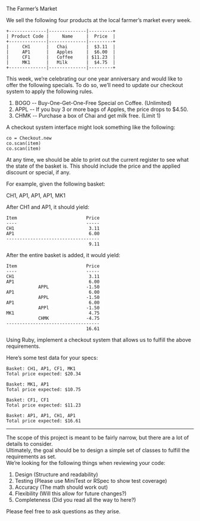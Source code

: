 The Farmer’s Market

We sell the following four products at the local farmer’s market every week.

```
+--------------|--------------|---------+
| Product Code |     Name     |  Price  |
+--------------|--------------|---------+
|     CH1      |   Chai       |  $3.11  |
|     AP1      |   Apples     |  $6.00  |
|     CF1      |   Coffee     | $11.23  |
|     MK1      |   Milk       |  $4.75  |
+--------------|--------------|---------+
```

This week, we’re celebrating our one year anniversary and would like to offer the
following specials.  To do so, we’ll need to update our checkout system to apply
the following rules.

1. BOGO -- Buy-One-Get-One-Free Special on Coffee. (Unlimited)
2. APPL -- If you buy 3 or more bags of Apples, the price drops to $4.50.
3. CHMK -- Purchase a box of Chai and get milk free. (Limit 1)

A checkout system interface might look something like the following:

```
co = Checkout.new
co.scan(item)
co.scan(item)
```

At any time, we should be able to print out the current register to see what the state of
the basket is.  This should include the price and the applied discount or special, if any.

For example, given the following basket:

CH1, AP1, AP1, AP1, MK1

After CH1 and AP1, it should yield:

```
Item                          Price
----                          -----
CH1                            3.11
AP1                            6.00
-----------------------------------
                               9.11
```
After the entire basket is added, it would yield:

```
Item                          Price
----                          -----
CH1                            3.11
AP1                            6.00
            APPL              -1.50
AP1                            6.00
            APPL              -1.50
AP1                            6.00
            APPl              -1.50
MK1                            4.75
            CHMK              -4.75
-----------------------------------
                              16.61
```
Using Ruby, implement a checkout system that allows us to fulfill the above requirements.

Here’s some test data for your specs:

```
Basket: CH1, AP1, CF1, MK1
Total price expected: $20.34
```

```
Basket: MK1, AP1
Total price expected: $10.75
```

```
Basket: CF1, CF1
Total price expected: $11.23
```

```
Basket: AP1, AP1, CH1, AP1
Total price expected: $16.61
```

-----

The scope of this project is meant to be fairly narrow, but there are a lot of details to consider.  
Ultimately, the goal should be to design a simple set of classes to fulfill the requirements as set.  
We’re looking for the following things when reviewing your code:

1. Design (Structure and readability)
2. Testing (Please use MiniTest or RSpec to show test coverage)
3. Accuracy (The math should work out)
4. Flexibility (Will this allow for future changes?)
5. Completeness (Did you read all the way to here?)

Please feel free to ask questions as they arise.
